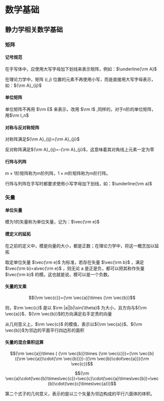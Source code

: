# 数学基础

## 静力学相关数学基础

### 矩阵

#### 记号规范

在手写体中，应使用大写字母加下划线来表示矩阵，例如：$\underline{\rm A}$

在理论力学中，矩阵 $(i,j)$ 位置的元素不再使用小写，而是直接用大写字母表示，如：${\rm A}_{ij}$

#### 单位矩阵

单位矩阵不再用 $\rm E$ 来表示，改用 $\rm I$ ,同样的，对于n阶的单位矩阵，用$\rm I_n$

#### 对称与反对称矩阵

对称阵满足${\rm A}_{ij}={\rm A}_{ji}$

反对称阵满足${\rm A}_{ij}=-{\rm A}_{ji}$，这意味着其对角线上元素一定为零

#### 行阵与列阵

$m\times 1$阶矩阵称为m阶列阵，$1\times m$阶矩阵称为m阶行阵。

行阵与列阵在手写时都要求使用小写字母加下划线，如：$\underline{\rm a}$

### 矢量

#### 单位矢量

模为1的矢量称为单位矢量，记为：$\vec{\rm e}$

#### 模定义的延拓

在之前的定义中，模是向量的大小，都是正数；在理论力学中，将这一概念加以延拓

取定单位矢量 $\vec{\rm e}$ 为标准，若存在矢量 $\vec{\rm b}$ ，满足 $\vec{\rm b}=a\vec{\rm e}$ ，则无论 a 是正是负，都可以把其称作矢量 $\vec{\rm b}$ 的模。这也就是说，模可以是一个负数。

#### 矢量的叉乘

$${\rm \vec{c}}={\rm \vec{a}}\times {\rm \vec{b}}$$

则，$\rm \vec{c}$ 是以 $\rm |a||b|\sin{\theta}$ 为大小，且方向与${\rm \vec{a}}$、${\rm \vec{b}}$的方向满足右手定责的向量

从几何意义上，$\rm \vec{c}$ 的模值，表示以${\rm \vec{a}}$、${\rm \vec{b}}$为邻边的平面平行四边形的面积

#### 矢量的混合乘积运算

$${\rm \vec{a}}\times ( {\rm \vec{b}}\times {\rm \vec{c}})={\rm \vec{b} ({\rm \vec{a}}\cdot{\rm \vec{b}}})-({\rm \vec{b}\cdot\vec{a}}){\rm \vec{c}}$$

$${\rm \vec{a}\cdot(\vec{b}\times\vec{c})=\vec{c}\cdot(\vec{a}\times\vec{b})=\vec{b}\cdot(\vec{c}\times\vec{a})}$$

第二个式子的几何意义，表示的是以三个矢量为邻边构成的平行六面体的体积。
